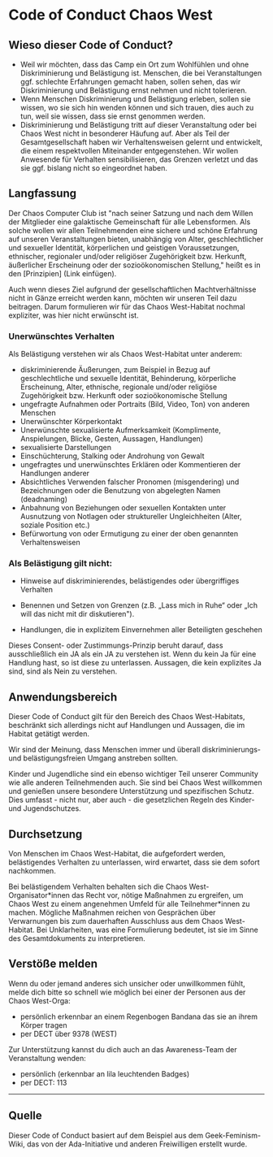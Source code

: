 Code of Conduct Chaos West
===

## Wieso dieser Code of Conduct?
* Weil wir möchten, dass das Camp ein Ort zum Wohlfühlen und ohne Diskriminierung und Belästigung ist. Menschen, die bei Veranstaltungen ggf. schlechte Erfahrungen gemacht haben, sollen sehen, das wir Diskriminierung und Belästigung ernst nehmen und nicht tolerieren.
* Wenn Menschen Diskriminierung und Belästigung erleben, sollen sie wissen, wo sie sich hin wenden können und sich trauen, dies auch zu tun, weil sie wissen, dass sie ernst genommen werden.
* Diskriminierung und Belästigung tritt auf dieser Veranstaltung oder bei Chaos West nicht in besonderer Häufung auf. Aber als Teil der Gesamtgesellschaft haben wir Verhaltensweisen gelernt und entwickelt, die einem respektvollen Miteinander entgegenstehen. Wir wollen Anwesende für Verhalten sensibilisieren, das Grenzen verletzt und das sie ggf. bislang nicht so eingeordnet haben.

## Langfassung
Der Chaos Computer Club ist "nach seiner Satzung und nach dem Willen der Mitglieder eine galaktische Gemeinschaft für alle Lebensformen. Als solche wollen wir allen Teilnehmenden eine sichere und schöne Erfahrung auf unseren Veranstaltungen bieten, unabhängig von Alter, geschlechtlicher und sexueller Identität, körperlichen und geistigen Voraussetzungen, ethnischer, regionaler und/oder religiöser Zugehörigkeit bzw. Herkunft, äußerlicher Erscheinung oder der sozioökonomischen Stellung," heißt es in den [Prinzipien] (Link einfügen). 

Auch wenn dieses Ziel aufgrund der gesellschaftlichen Machtverhältnisse nicht in Gänze erreicht werden kann, möchten wir unseren Teil dazu beitragen. Darum formulieren wir für das Chaos West-Habitat nochmal expliziter, was hier nicht erwünscht ist. 

### Unerwünschtes Verhalten

Als Belästigung verstehen wir als Chaos West-Habitat unter anderem:

* diskriminierende Äußerungen, zum Beispiel in Bezug auf geschlechtliche und sexuelle Identität, Behinderung, körperliche Erscheinung, Alter, ethnische, regionale und/oder religiöse Zugehörigkeit bzw. Herkunft oder sozioökonomische Stellung
* ungefragte Aufnahmen oder Portraits (Bild, Video, Ton) von anderen Menschen
* Unerwünschter Körperkontakt
* Unerwünschte sexualisierte Aufmerksamkeit (Komplimente, Anspielungen, Blicke, Gesten, Aussagen, Handlungen)
* sexualisierte Darstellungen
* Einschüchterung, Stalking oder Androhung von Gewalt
* ungefragtes und unerwünschtes Erklären oder Kommentieren der Handlungen anderer
* Absichtliches Verwenden falscher Pronomen (misgendering) und Bezeichnungen oder die Benutzung von abgelegten Namen (deadnaming)
* Anbahnung von Beziehungen oder sexuellen Kontakten unter Ausnutzung von Notlagen oder struktureller Ungleichheiten (Alter, soziale Position etc.)
* Befürwortung von oder Ermutigung zu einer der oben genannten Verhaltensweisen

### Als Belästigung gilt nicht:
* Hinweise auf diskriminierendes, belästigendes oder übergriffiges Verhalten
* Benennen und Setzen von Grenzen (z.B. „Lass mich in Ruhe“ oder „Ich will das nicht mit dir diskutieren").

* Handlungen, die in explizitem Einvernehmen aller Beteiligten geschehen

Dieses Consent- oder Zustimmungs-Prinzip beruht darauf, dass ausschließlich ein JA als ein JA zu verstehen ist. Wenn du kein Ja für eine Handlung hast, so ist diese zu unterlassen. Aussagen, die kein explizites Ja sind, sind als Nein zu verstehen.

## Anwendungsbereich

Dieser Code of Conduct gilt für den Bereich des Chaos West-Habitats, beschränkt sich allerdings nicht auf Handlungen und Aussagen, die im Habitat getätigt werden.

Wir sind der Meinung, dass Menschen immer und überall diskriminierungs- und belästigungsfreien Umgang anstreben sollten.

Kinder und Jugendliche sind ein ebenso wichtiger Teil unserer Community wie alle anderen Teilnehmenden auch. Sie sind bei Chaos West willkommen und genießen unsere besondere Unterstützung und spezifischen Schutz. Dies umfasst - nicht nur, aber auch - die gesetzlichen Regeln des Kinder- und Jugendschutzes.

## Durchsetzung

Von Menschen im Chaos West-Habitat, die aufgefordert werden, belästigendes Verhalten zu unterlassen, wird erwartet, dass sie dem sofort nachkommen.

Bei belästigendem Verhalten behalten sich die Chaos West-Organisator\*innen das Recht vor, nötige Maßnahmen zu ergreifen, um Chaos West zu einem angenehmen Umfeld für alle Teilnehmer\*innen zu machen.
Mögliche Maßnahmen reichen von Gesprächen über Verwarnungen bis zum dauerhaften Ausschluss aus dem Chaos West-Habitat. 
Bei Unklarheiten, was eine Formulierung bedeutet, ist sie im Sinne des Gesamtdokuments zu interpretieren.


## Verstöße melden

Wenn du oder jemand anderes sich unsicher oder unwillkommen fühlt, melde dich bitte so schnell wie möglich bei einer der Personen aus der Chaos West-Orga:

 * persönlich erkennbar an einem Regenbogen Bandana das sie an ihrem Körper tragen
 * per DECT über 9378 (WEST)

Zur Unterstützung kannst du dich auch an das Awareness-Team der Veranstaltung wenden:

* persönlich (erkennbar an lila leuchtenden Badges)
* per DECT: 113

---

## Quelle

Dieser Code of Conduct basiert auf dem Beispiel aus dem Geek-Feminism-Wiki, das von der Ada-Initiative und anderen Freiwilligen erstellt wurde. 
